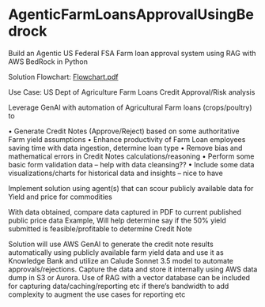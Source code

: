 # AgenticFarmLoansApprovalUsingBedrock
Build an Agentic US Federal FSA Farm loan approval system using RAG with AWS BedRock in Python

Solution Flowchart:
[Flowchart.pdf](https://github.com/user-attachments/files/18633107/Flowchart.pdf)

Use Case: US Dept of Agriculture Farm Loans Credit Approval/Risk analysis

Leverage GenAI with automation of Agricultural Farm loans (crops/poultry) to

•	Generate Credit Notes (Approve/Reject) based on some authoritative Farm yield assumptions
•	Enhance productivity of Farm Loan employees saving time with data ingestion, determine loan type
•	Remove bias and mathematical errors in Credit Notes calculations/reasoning
•	Perform some basic form validation data  – help with data cleansing??
•	Include some data visualizations/charts for historical data and insights – nice to have

Implement solution using agent(s) that can scour publicly available data for Yield and price for commodities

With data obtained, compare data captured in PDF to current published public price data
Example,
Will help determine say if the 50% yield submitted is feasible/profitable to determine Credit Note

Solution will use AWS GenAI to generate the credit note results automatically using publicly available farm yield data and use it as Knowledge Bank and utilize an Calude Sonnet 3.5 model to automate approvals/rejections.
Capture the data and store it internally using AWS data dump in S3 or Aurora. Use of RAG with a vector database can be included for capturing data/caching/reporting etc if there’s bandwidth to add complexity to augment the use cases for reporting etc

